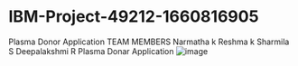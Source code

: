 # IBM-Project-49212-1660816905
Plasma Donor Application
TEAM MEMBERS
Narmatha k
Reshma k
Sharmila S
Deepalakshmi R
Plasma Donar Application
![image](https://user-images.githubusercontent.com/113791179/203226759-69435011-3c5f-470f-a970-3319d4e14333.png)

